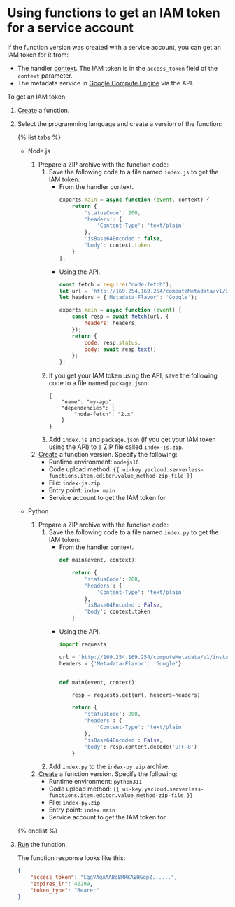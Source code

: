 # Using functions to get an IAM token for a service account

If the function version was created with a service account, you can get an IAM token for it from:

* The handler [context](../concepts/function.md#model-desc). The IAM token is in the `access_token` field of the `context` parameter.
* The metadata service in [Google Compute Engine](../../compute/operations/vm-info/get-info.md#gce-metadata) via the API.

To get an IAM token:

1. [Create](../operations/function/function-create.md) a function.

1. Select the programming language and create a version of the function:

   {% list tabs %}

   - Node.js
      1. Prepare a ZIP archive with the function code:
         1. Save the following code to a file named `index.js` to get the IAM token:
            * From the handler context.
               ```js
               exports.main = async function (event, context) {
                   return {
                       'statusCode': 200,
                       'headers': {
                           'Content-Type': 'text/plain'
                       },
                       'isBase64Encoded': false,
                       'body': context.token
                   }
               };
               ```
            * Using the API.
               ```js
               const fetch = require("node-fetch");
               let url = 'http://169.254.169.254/computeMetadata/v1/instance/service-accounts/default/token';
               let headers = {'Metadata-Flavor': 'Google'};

               exports.main = async function (event) {
                   const resp = await fetch(url, {
                       headers: headers,
                   });
                   return {
                       code: resp.status,
                       body: await resp.text()
                   };
               };
               ```
         1. If you get your IAM token using the API, save the following code to a file named `package.json`:
            ```
            {
                "name": "my-app",
                "dependencies": {
                    "node-fetch": "2.x"
                }
            }
            ```
         1. Add `index.js` and `package.json` (if you get your IAM token using the API) to a ZIP file called `index-js.zip`.
      1. [Create](../operations/function/version-manage.md) a function version. Specify the following:
         * Runtime environment: `nodejs16`
         * Code upload method: `{{ ui-key.yacloud.serverless-functions.item.editor.value_method-zip-file }}`
         * File: `index-js.zip`
         * Entry point: `index.main`
         * Service account to get the IAM token for

   - Python
      1. Prepare a ZIP archive with the function code:
         1. Save the following code to a file named `index.py` to get the IAM token:
            * From the handler context.
               ```py
               def main(event, context):

                   return {
                       'statusCode': 200,
                       'headers': {
                           'Content-Type': 'text/plain'
                       },
                       'isBase64Encoded': False,
                       'body': context.token
                   }
               ```
            * Using the API.
               ```py
               import requests

               url = 'http://169.254.169.254/computeMetadata/v1/instance/service-accounts/default/token'
               headers = {'Metadata-Flavor': 'Google'}


               def main(event, context):

                   resp = requests.get(url, headers=headers)

                   return {
                       'statusCode': 200,
                       'headers': {
                           'Content-Type': 'text/plain'
                       },
                       'isBase64Encoded': False,
                       'body': resp.content.decode('UTF-8')
                   }
               ```
         1. Add `index.py` to the `index-py.zip` archive.
      1. [Create](../operations/function/version-manage.md) a function version. Specify the following:
         * Runtime environment: `python311`
         * Code upload method: `{{ ui-key.yacloud.serverless-functions.item.editor.value_method-zip-file }}`
         * File: `index-py.zip`
         * Entry point: `index.main`
         * Service account to get the IAM token for

   {% endlist %}

1. [Run](../operations/function/function-invoke.md) the function.

   The function response looks like this:

   ```json
   {
       "access_token": "CggVAgAAABoBMRKABHGgpZ......",
       "expires_in": 42299,
       "token_type": "Bearer"
   }
   ```
